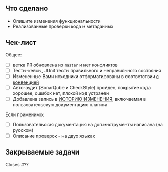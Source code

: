 ## Что сделано

<!-- Опишите изменения функциональности, Реализованные проверки кода, метаданных -->

- Опишите изменения функциональности
- Реализованные проверки кода и метаданных

<!-- Добавьте скриншоты если необходимо. При добавлении/изменении UI форм - скриншоты обязательны!  -->

## Чек-лист

<!-- 
Перед отправкой вашего PR на аудит пройдите по чек-листу, выполните задачи, отметьте каждый пункт (если применимо).
Если что-то не понятно - лучше уточните в чате.
-->

Общее:
- [ ] ветка PR обновлена из `master` и нет конфликтов
- [ ] Тесты-кейсы, JUnit тесты правильного и неправильного состояния
- [ ] Измененные Вами исходники отформатированы в соответствии [с конвенцией](https://github.com/1C-Company/v8-code-style/blob/master/docs/contributing/code_style.md)
- [ ] Авто-аудит (SonarQube и CheckStyle) пройден, покрытие кода хорошее, ошибок нет, плохой код устранен
- [ ] Добавлена запись в [ИСТОРИЮ ИЗМЕНЕНИЯ](https://github.com/1C-Company/v8-code-style/blob/master/CHANGELOG.md), включаемая в пользовательскую документацию плагина

Если применимо:
- [ ] Пользовательская документация на доп.инструменты написана (на русском)
- [ ] Описание проверок - на двух языках

## Закрываемые задачи

<!-- 
Укажите номер закрываемой задачи (обязательно!)
Например: Closes #123
-->

Closes #??

<!-- 
С реквестом можно работать долго в статусе Draft (черновик).
По окончании работ, выполнению чек-листа - добавьте комментарий для начала аудита:
@1C-Company @marmyshev прошу сделать аудит
-->
